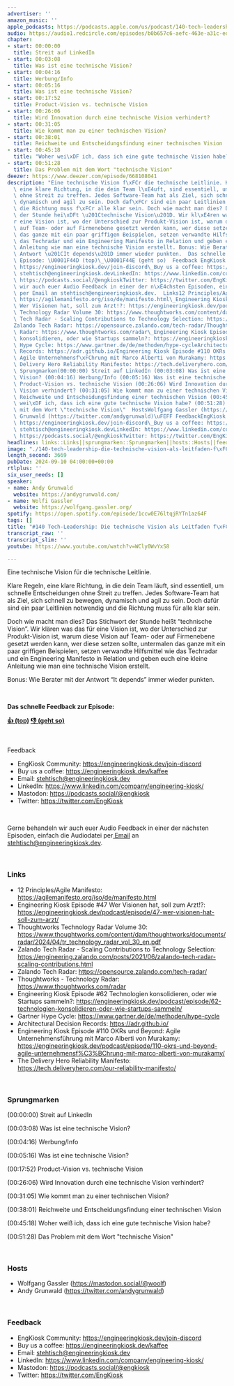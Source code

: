 ```yaml
---
advertiser: ''
amazon_music: ''
apple_podcasts: https://podcasts.apple.com/us/podcast/140-tech-leadership-die-technische-vision-als-leitfaden/id1603082924?i=1000668967484&uo=4
audio: https://audio1.redcircle.com/episodes/b0b657c6-aefc-463e-a31c-ed179adba554/stream.mp3
chapter:
- start: 00:00:00
  title: Streit auf LinkedIn
- start: 00:03:08
  title: Was ist eine technische Vision?
- start: 00:04:16
  title: Werbung/Info
- start: 00:05:16
  title: Was ist eine technische Vision?
- start: 00:17:52
  title: Product-Vision vs. technische Vision
- start: 00:26:06
  title: Wird Innovation durch eine technische Vision verhindert?
- start: 00:31:05
  title: Wie kommt man zu einer technischen Vision?
- start: 00:38:01
  title: Reichweite und Entscheidungsfindung einer technischen Vision
- start: 00:45:18
  title: "Woher wei\xDF ich, dass ich eine gute technische Vision habe?"
- start: 00:51:28
  title: Das Problem mit dem Wort "technische Vision"
deezer: https://www.deezer.com/episode/668108041
description: "Eine technische Vision f\xFCr die technische Leitlinie. Klare Regeln,\
  \ eine klare Richtung, in die dein Team l\xE4uft, sind essentiell, um schnelle Entscheidungen\
  \ ohne Streit zu treffen. Jedes Software-Team hat als Ziel, sich schnell zu bewegen,\
  \ dynamisch und agil zu sein. Doch daf\xFCr sind ein paar Leitlinien notwendig und\
  \ die Richtung muss f\xFCr alle klar sein. Doch wie macht man dies? Das Stichwort\
  \ der Stunde hei\xDFt \u201Ctechnische Vision\u201D. Wir kl\xE4ren was das f\xFC\
  r eine Vision ist, wo der Unterschied zur Produkt-Vision ist, warum diese Vision\
  \ auf Team- oder auf Firmenebene gesetzt werden kann, wer diese setzen sollte, untermalen\
  \ das ganze mit ein paar griffigen Beispielen, setzen verwandte Hilfsmittel wie\
  \ das Techradar und ein Engineering Manifesto in Relation und geben euch eine kleine\
  \ Anleitung wie man eine technische Vision erstellt. Bonus: Wie Berater mit der\
  \ Antwort \u201CIt depends\u201D immer wieder punkten.  Das schnelle Feedback zur\
  \ Episode: \U0001F44D (top)\_\U0001F44E (geht so)  Feedback EngKiosk Community:\
  \ https://engineeringkiosk.dev/join-discord\_Buy us a coffee: https://engineeringkiosk.dev/kaffeeEmail:\
  \ stehtisch@engineeringkiosk.devLinkedIn: https://www.linkedin.com/company/engineering-kiosk/Mastodon:\
  \ https://podcasts.social/@engkioskTwitter: https://twitter.com/EngKiosk Gerne behandeln\
  \ wir auch euer Audio Feedback in einer der n\xE4chsten Episoden, einfach die Audiodatei\
  \ per Email an stehtisch@engineeringkiosk.dev.  Links12 Principles/Agile Manifesto:\
  \ https://agilemanifesto.org/iso/de/manifesto.html\_Engineering Kiosk Episode #47\
  \ Wer Visionen hat, soll zum Arzt!?: https://engineeringkiosk.dev/podcast/episode/47-wer-visionen-hat-soll-zum-arzt/Thoughtworks\
  \ Technology Radar Volume 30: https://www.thoughtworks.com/content/dam/thoughtworks/documents/radar/2024/04/tr_technology_radar_vol_30_en.pdfZalando\
  \ Tech Radar - Scaling Contributions to Technology Selection: https://engineering.zalando.com/posts/2021/06/zalando-tech-radar-scaling-contributions.html\_\
  Zalando Tech Radar: https://opensource.zalando.com/tech-radar/Thoughtworks - Technology\
  \ Radar: https://www.thoughtworks.com/radar\_Engineering Kiosk Episode #62 Technologien\
  \ konsolidieren, oder wie Startups sammeln?: https://engineeringkiosk.dev/podcast/episode/62-technologien-konsolidieren-oder-wie-startups-sammeln/Gartner\
  \ Hype Cycle: https://www.gartner.de/de/methoden/hype-cycleArchitectural Decision\
  \ Records: https://adr.github.io/Engineering Kiosk Episode #110 OKRs und Beyond:\
  \ Agile Unternehmensf\xFChrung mit Marco Alberti von Murakamy: https://engineeringkiosk.dev/podcast/episode/110-okrs-und-beyond-agile-unternehmensf%C3%BChrung-mit-marco-alberti-von-murakamy/The\
  \ Delivery Hero Reliability Manifesto: https://tech.deliveryhero.com/our-reliability-manifesto/\
  \ Sprungmarken(00:00:00) Streit auf LinkedIn (00:03:08) Was ist eine technische\
  \ Vision? (00:04:16) Werbung/Info (00:05:16) Was ist eine technische Vision? (00:17:52)\
  \ Product-Vision vs. technische Vision (00:26:06) Wird Innovation durch eine technische\
  \ Vision verhindert? (00:31:05) Wie kommt man zu einer technischen Vision? (00:38:01)\
  \ Reichweite und Entscheidungsfindung einer technischen Vision (00:45:18) Woher\
  \ wei\xDF ich, dass ich eine gute technische Vision habe? (00:51:28) Das Problem\
  \ mit dem Wort \"technische Vision\"  HostsWolfgang Gassler (https://mastodon.social/@woolf)Andy\
  \ Grunwald (https://twitter.com/andygrunwald)\uFEFF FeedbackEngKiosk Community:\
  \ https://engineeringkiosk.dev/join-discord\_Buy us a coffee: https://engineeringkiosk.dev/kaffeeEmail:\
  \ stehtisch@engineeringkiosk.devLinkedIn: https://www.linkedin.com/company/engineering-kiosk/Mastodon:\
  \ https://podcasts.social/@engkioskTwitter: https://twitter.com/EngKiosk"
headlines: links::Links||sprungmarken::Sprungmarken||hosts::Hosts||feedback::Feedback
image: "./140-tech-leadership-die-technische-vision-als-leitfaden-f\xFCr-teams.jpg"
length_second: 3669
pubDate: 2024-09-10 04:00:00+00:00
rtlplus: ''
six_user_needs: []
speaker:
- name: Andy Grunwald
  website: https://andygrunwald.com/
- name: Wolfi Gassler
  website: https://wolfgang.gassler.org/
spotify: https://open.spotify.com/episode/1ccw0E76ltqjRYTn1az64F
tags: []
title: "#140 Tech-Leadership: Die technische Vision als Leitfaden f\xFCr Teams"
transcript_raw: ''
transcript_slim: ''
youtube: https://www.youtube.com/watch?v=WCly0WvYxS8

---
```

<p>Eine technische Vision für die technische Leitlinie.</p><p>Klare Regeln, eine klare Richtung, in die dein Team läuft, sind essentiell, um schnelle Entscheidungen ohne Streit zu treffen. Jedes Software-Team hat als Ziel, sich schnell zu bewegen, dynamisch und agil zu sein. Doch dafür sind ein paar Leitlinien notwendig und die Richtung muss für alle klar sein.</p><p>Doch wie macht man dies? Das Stichwort der Stunde heißt “technische Vision”. Wir klären was das für eine Vision ist, wo der Unterschied zur Produkt-Vision ist, warum diese Vision auf Team- oder auf Firmenebene gesetzt werden kann, wer diese setzen sollte, untermalen das ganze mit ein paar griffigen Beispielen, setzen verwandte Hilfsmittel wie das Techradar und ein Engineering Manifesto in Relation und geben euch eine kleine Anleitung wie man eine technische Vision erstellt.</p><p>Bonus: Wie Berater mit der Antwort “It depends” immer wieder punkten.</p><p><br></p><p><strong>Das schnelle Feedback zur Episode:</strong></p><p><a href="https://api.openpodcast.dev/feedback/140/upvote" rel="nofollow"><strong>👍 (top)</strong></a><strong> </strong><a href="https://api.openpodcast.dev/feedback/140/downvote" rel="nofollow"><strong>👎 (geht so)</strong></a></p><p><br></p><p>Feedback</p><ul><li>EngKiosk Community: <a href="https://engineeringkiosk.dev/join-discord">https://engineeringkiosk.dev/join-discord</a> </li><li>Buy us a coffee: <a href="https://engineeringkiosk.dev/kaffee">https://engineeringkiosk.dev/kaffee</a></li><li>Email: <a href="mailto:stehtisch@engineeringkiosk.dev" rel="nofollow">stehtisch@engineeringkiosk.dev</a></li><li>LinkedIn: <a href="https://www.linkedin.com/company/engineering-kiosk/" rel="nofollow">https://www.linkedin.com/company/engineering-kiosk/</a></li><li>Mastodon: <a href="https://podcasts.social/@engkiosk" rel="nofollow">https://podcasts.social/@engkiosk</a></li><li>Twitter: <a href="https://twitter.com/EngKiosk" rel="nofollow">https://twitter.com/EngKiosk</a></li></ul><p><br></p><p>Gerne behandeln wir auch euer Audio Feedback in einer der nächsten Episoden, einfach die Audiodatei per<a href="https://engineeringkiosk.dev/kontakt/"> Email</a> an <a href="mailto:stehtisch@engineeringkiosk.dev" rel="nofollow">stehtisch@engineeringkiosk.dev</a>.</p><p><br></p><h3 id="links">Links</h3><ul><li>12 Principles/Agile Manifesto: <a href="https://agilemanifesto.org/iso/de/manifesto.html" rel="nofollow">https://agilemanifesto.org/iso/de/manifesto.html</a> </li><li>Engineering Kiosk Episode #47 Wer Visionen hat, soll zum Arzt!?: <a href="https://engineeringkiosk.dev/podcast/episode/47-wer-visionen-hat-soll-zum-arzt/">https://engineeringkiosk.dev/podcast/episode/47-wer-visionen-hat-soll-zum-arzt/</a></li><li>Thoughtworks Technology Radar Volume 30: <a href="https://www.thoughtworks.com/content/dam/thoughtworks/documents/radar/2024/04/tr_technology_radar_vol_30_en.pdf" rel="nofollow">https://www.thoughtworks.com/content/dam/thoughtworks/documents/radar/2024/04/tr_technology_radar_vol_30_en.pdf</a></li><li>Zalando Tech Radar - Scaling Contributions to Technology Selection: <a href="https://engineering.zalando.com/posts/2021/06/zalando-tech-radar-scaling-contributions.html" rel="nofollow">https://engineering.zalando.com/posts/2021/06/zalando-tech-radar-scaling-contributions.html</a> </li><li>Zalando Tech Radar: <a href="https://opensource.zalando.com/tech-radar/" rel="nofollow">https://opensource.zalando.com/tech-radar/</a></li><li>Thoughtworks - Technology Radar: <a href="https://www.thoughtworks.com/radar" rel="nofollow">https://www.thoughtworks.com/radar</a> </li><li>Engineering Kiosk Episode #62 Technologien konsolidieren, oder wie Startups sammeln?: <a href="https://engineeringkiosk.dev/podcast/episode/62-technologien-konsolidieren-oder-wie-startups-sammeln/">https://engineeringkiosk.dev/podcast/episode/62-technologien-konsolidieren-oder-wie-startups-sammeln/</a></li><li>Gartner Hype Cycle: <a href="https://www.gartner.de/de/methoden/hype-cycle" rel="nofollow">https://www.gartner.de/de/methoden/hype-cycle</a></li><li>Architectural Decision Records: <a href="https://adr.github.io/" rel="nofollow">https://adr.github.io/</a></li><li>Engineering Kiosk Episode #110 OKRs und Beyond: Agile Unternehmensführung mit Marco Alberti von Murakamy: <a href="https://engineeringkiosk.dev/podcast/episode/110-okrs-und-beyond-agile-unternehmensf%C3%BChrung-mit-marco-alberti-von-murakamy/">https://engineeringkiosk.dev/podcast/episode/110-okrs-und-beyond-agile-unternehmensf%C3%BChrung-mit-marco-alberti-von-murakamy/</a></li><li>The Delivery Hero Reliability Manifesto: <a href="https://tech.deliveryhero.com/our-reliability-manifesto/" rel="nofollow">https://tech.deliveryhero.com/our-reliability-manifesto/</a></li></ul><p><br></p><h3 id="sprungmarken">Sprungmarken</h3><p>(00:00:00) Streit auf LinkedIn</p><p>(00:03:08) Was ist eine technische Vision?</p><p>(00:04:16) Werbung/Info</p><p>(00:05:16) Was ist eine technische Vision?</p><p>(00:17:52) Product-Vision vs. technische Vision</p><p>(00:26:06) Wird Innovation durch eine technische Vision verhindert?</p><p>(00:31:05) Wie kommt man zu einer technischen Vision?</p><p>(00:38:01) Reichweite und Entscheidungsfindung einer technischen Vision</p><p>(00:45:18) Woher weiß ich, dass ich eine gute technische Vision habe?</p><p>(00:51:28) Das Problem mit dem Wort &#34;technische Vision&#34;</p><p><br></p><h3 id="hosts">Hosts</h3><ul><li>Wolfgang Gassler (<a href="https://mastodon.social/@woolf" rel="nofollow">https://mastodon.social/@woolf</a>)</li><li>Andy Grunwald (<a href="https://twitter.com/andygrunwald" rel="nofollow">https://twitter.com/andygrunwald</a>)</li></ul><p>﻿</p><h3 id="feedback">Feedback</h3><ul><li>EngKiosk Community: <a href="https://engineeringkiosk.dev/join-discord">https://engineeringkiosk.dev/join-discord</a> </li><li>Buy us a coffee: <a href="https://engineeringkiosk.dev/kaffee">https://engineeringkiosk.dev/kaffee</a></li><li>Email: <a href="mailto:stehtisch@engineeringkiosk.dev" rel="nofollow">stehtisch@engineeringkiosk.dev</a></li><li>LinkedIn: <a href="https://www.linkedin.com/company/engineering-kiosk/" rel="nofollow">https://www.linkedin.com/company/engineering-kiosk/</a></li><li>Mastodon: <a href="https://podcasts.social/@engkiosk" rel="nofollow">https://podcasts.social/@engkiosk</a></li><li>Twitter: <a href="https://twitter.com/EngKiosk" rel="nofollow">https://twitter.com/EngKiosk</a></li></ul>